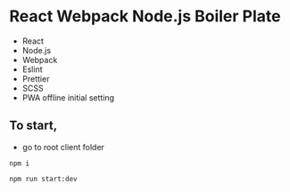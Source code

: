 # React Webpack Node.js Boiler Plate

- React
- Node.js
- Webpack
- Eslint
- Prettier
- SCSS
- PWA offline initial setting

## To start,

- go to root client folder

`npm i`

`npm run start:dev`
